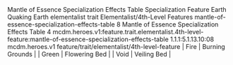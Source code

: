 <ability>
  <name>Mantle of Essence Specialization Effects Table</name>
  <keywords>
    <keyword>Specialization</keyword>
  </keywords>
  <type>Feature</type>
  <distance>Earth</distance>
  <target>Quaking Earth</target>
  <metadata>
    <class>elementalist</class>
    <feature_type>trait</feature_type>
    <file_dpath>Elementalist/4th-Level Features</file_dpath>
    <item_id>mantle-of-essence-specialization-effects-table</item_id>
    <item_index>8</item_index>
    <item_name>Mantle of Essence Specialization Effects Table</item_name>
    <level>4</level>
    <scc>mcdm.heroes.v1:feature.trait.elementalist.4th-level-feature:mantle-of-essence-specialization-effects-table</scc>
    <scdc>1.1.1:5.1.13.10:08</scdc>
    <source>mcdm.heroes.v1</source>
    <type>feature/trait/elementalist/4th-level-feature</type>
  </metadata>
  <effects>
    <effect type="mundane">| Fire           | Burning Grounds |
| Green          | Flowering Bed   |
| Void           | Veiling Bed     |</effect>
  </effects>
</ability>

